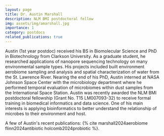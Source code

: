 ```yaml
---
layout: page
title: Dr. Austin Marshall
description: NLM BMI postdoctoral fellow
img: assets/img/amarshall.jpg
importance: 1
category: postdocs
related_publications: true
---
```


Austin (1st year postdoc) received his BS in Biomolecular Science and PhD in Biotechnology from Clarkson University. As a graduate student, he researched applications of nanopore sequencing technology on many environmental sample types. His projects included built environment aerobiome sampling and analysis and spatial characterization of water from the St. Lawrence River. Nearing the end of his PhD, Austin interned at NASA Johnson Space Center with the microbiology department where he performed temporal evaluation of microbiomes within dust samples from the International Space Station. Austin was recently awarded the NLM BMI postdoctoral fellowship (Grant No. T15 LM007093-32) to receive formal training in biomedical informatics and data science. One of his main interests is applying bioinformatics to better understand the relationship of microbes to their environment and host.

A few of Austin's recent publications: {% cite marshall2024aerobiome  flinn2024antibiotic  holcomb2024probiotic %}.

